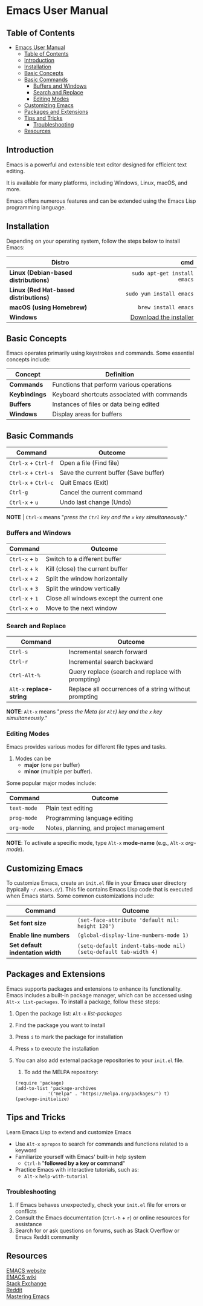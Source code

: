 # Emacs User Manual

## Table of Contents

- [Emacs User Manual](#emacs-user-manual)
  - [Table of Contents](#table-of-contents)
  - [Introduction](#introduction)
  - [Installation](#installation)
  - [Basic Concepts](#basic-concepts)
  - [Basic Commands](#basic-commands)
    - [Buffers and Windows](#buffers-and-windows)
    - [Search and Replace](#search-and-replace)
    - [Editing Modes](#editing-modes)
  - [Customizing Emacs](#customizing-emacs)
  - [Packages and Extensions](#packages-and-extensions)
  - [Tips and Tricks](#tips-and-tricks)
    - [Troubleshooting](#troubleshooting)
  - [Resources](#resources)

## Introduction

Emacs is a powerful and extensible text editor designed for efficient text editing.

It is available for many platforms, including Windows, Linux, macOS, and more.

Emacs offers numerous features and can be extended using the Emacs Lisp programming language.

## Installation

Depending on your operating system, follow the steps below to install Emacs:

|Distro|cmd|
|---|---:|
|**Linux (Debian-based distributions)** |  `sudo apt-get install emacs`|
|**Linux (Red Hat-based distributions)** |  `sudo yum install emacs`|
|**macOS (using Homebrew)** |  `brew install emacs`|
|**Windows** | [Download the installer] |

## Basic Concepts

Emacs operates primarily using keystrokes and commands. Some essential concepts include:

|Concept|Definition|
|---|---|
|**Commands** |  Functions that perform various operations|
|**Keybindings** |  Keyboard shortcuts associated with commands|
|**Buffers** |  Instances of files or data being edited|
|**Windows** |  Display areas for buffers|

## Basic Commands

|Command|Outcome|
|---|---|
|`Ctrl-x` + `Ctrl-f`| Open a file (Find file)|
|`Ctrl-x` + `Ctrl-s`| Save the current buffer (Save buffer)|
|`Ctrl-x` + `Ctrl-c`| Quit Emacs (Exit)|
|`Ctrl-g`| Cancel the current command|
|`Ctrl-x` + `u`| Undo last change (Undo)|

**NOTE** |  `Ctrl-x` means "*press the `Ctrl` key and the `x` key simultaneously*."

### Buffers and Windows

|Command|Outcome|
|---|---|
|`Ctrl-x` + `b`| Switch to a different buffer|
|`Ctrl-x` + `k`| Kill (close) the current buffer|
|`Ctrl-x` + `2`| Split the window horizontally|
|`Ctrl-x` + `3`| Split the window vertically|
|`Ctrl-x` + `1`| Close all windows except the current one|
|`Ctrl-x` + `o`| Move to the next window|

### Search and Replace

|Command|Outcome|
|---|---|
|`Ctrl-s` | Incremental search forward|
|`Ctrl-r` | Incremental search backward|
|`Ctrl-Alt-%` | Query replace (search and replace with prompting)|
|`Alt-x` **replace-string** | Replace all occurrences of a string without prompting|

**NOTE**: `Alt-x` means "*press the Meta (or `Alt`) key and the `x` key simultaneously*."

### Editing Modes

Emacs provides various modes for different file types and tasks.

1. Modes can be
   - **major** (one per buffer)
   - **minor** (multiple per buffer).

Some popular major modes include:

|Command|Outcome|
|---|---|
|`text-mode` |  Plain text editing|
|`prog-mode` |  Programming language editing|
|`org-mode` |  Notes, planning, and project management|

**NOTE**: To activate a specific mode, type `Alt-x` **mode-name** (e.g., `Alt-x` *org-mode*).

## Customizing Emacs

To customize Emacs, create an `init.el` file in your Emacs user directory (typically `~/.emacs.d/`). This file contains Emacs Lisp code that is executed when Emacs starts. Some common customizations include:

|Command|Outcome|
|---|---|
|**Set font size** | `(set-face-attribute 'default nil: height 120')`|
|**Enable line numbers** | `(global-display-line-numbers-mode 1)`|
|**Set default indentation width** | `(setq-default indent-tabs-mode nil)` `(setq-default tab-width 4)`|

## Packages and Extensions

Emacs supports packages and extensions to enhance its functionality. Emacs includes a built-in package manager, which can be accessed using `Alt-x list-packages`. To install a package, follow these steps:

1. Open the package list: `Alt-x` *list-packages*
2. Find the package you want to install
3. Press `i` to mark the package for installation
4. Press `x` to execute the installation
5. You can also add external package repositories to your `init.el` file.
   1. To add the MELPA repository:

    ```elisp
    (require 'package)
    (add-to-list 'package-archives
                '("melpa" . "https://melpa.org/packages/") t)
    (package-initialize)
    ```

## Tips and Tricks

Learn Emacs Lisp to extend and customize Emacs

- Use `Alt-x` `apropos` to search for commands and functions related to a keyword
- Familiarize yourself with Emacs' built-in help system
  - `Ctrl-h` "**followed by a key or command**"
- Practice Emacs with interactive tutorials, such as:
  - `Alt-x` `help-with-tutorial`

### Troubleshooting

1. If Emacs behaves unexpectedly, check your `init.el` file for errors or conflicts
2. Consult the Emacs documentation (`Ctrl-h` + `r`) or online resources for assistance
3. Search for or ask questions on forums, such as Stack Overflow or Emacs Reddit community

## Resources

[EMACS website] \
[EMACS wiki] \
[Stack Exchange] \
[Reddit] \
[Mastering Emacs]

[EMACS website]: <https://www.gnu.org/software/emacs/> "Official Emacs website"
[EMACS wiki]: <https://www.emacswiki.org/> "Emacs Wiki"
[Stack Exchange]: <https://emacs.stackexchange.com/> "Emacs Stack Exchange"
[Reddit]: <https://www.reddit.com/r/emacs/> "Emacs Reddit community"
[Mastering Emacs]: <https://www.masteringemacs.org/> "Mastering Emacs (book)"
[Download the installer]: <https://www.gnu.org/software/emacs/download.html> "Download the installer for Windows"

